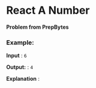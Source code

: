 # React A Number

**Problem from PrepBytes**


### Example:
**Input** : `6`

**Output:** : `4`

**Explanation** : 